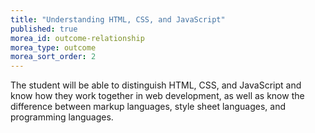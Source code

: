 ```yaml
---
title: "Understanding HTML, CSS, and JavaScript"
published: true
morea_id: outcome-relationship
morea_type: outcome
morea_sort_order: 2
---
```


The student will be able to distinguish HTML, CSS, and JavaScript and know how they work together in web development, as well as know the difference between markup languages, style sheet languages, and programming languages.
